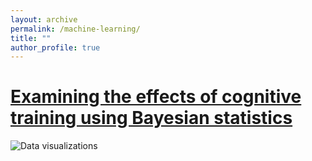 ```yaml
---
layout: archive
permalink: /machine-learning/
title: ""
author_profile: true
---
```



#     [Examining the effects of cognitive training using Bayesian statistics](https://danielfellman.github.io/machine-learning/bayes)
<img src="{{ site.url }}{{ site.baseurl }}/images/bayes1.jpg" alt="Data visualizations">

